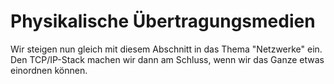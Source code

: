 # Physikalische Übertragungsmedien
Wir steigen nun gleich mit diesem Abschnitt in das Thema "Netzwerke" ein. Den TCP/IP-Stack machen wir dann am
Schluss, wenn wir das Ganze etwas einordnen können.
